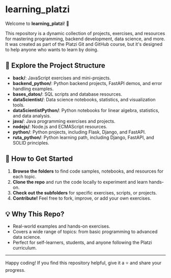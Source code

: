 # learning_platzi

Welcome to **learning_platzi**! 🚀

This repository is a dynamic collection of projects, exercises, and resources for mastering programming, backend development, data science, and more. It was created as part of the Platzi Git and GitHub course, but it's designed to help anyone who wants to learn by doing.

## 📁 Explore the Project Structure

- **back/**: JavaScript exercises and mini-projects.
- **backend_python/**: Python backend projects, FastAPI demos, and error handling examples.
- **bases_datos/**: SQL scripts and database resources.
- **dataScientist/**: Data science notebooks, statistics, and visualization tools.
- **dataScientistPython/**: Python notebooks for linear algebra, statistics, and data analysis.
- **java/**: Java programming exercises and projects.
- **nodejs/**: Node.js and ECMAScript resources.
- **python/**: Python projects, including Flask, Django, and FastAPI.
- **ruta_python/**: Python learning path, including Django, FastAPI, and SOLID principles.

## 🚦 How to Get Started

1. **Browse the folders** to find code samples, notebooks, and resources for each topic.
2. **Clone the repo** and run the code locally to experiment and learn hands-on.
3. **Check out the subfolders** for specific exercises, scripts, or projects.
4. **Contribute!** Feel free to fork, improve, or add your own exercises.

## 💡 Why This Repo?

- Real-world examples and hands-on exercises.
- Covers a wide range of topics: from basic programming to advanced data science.
- Perfect for self-learners, students, and anyone following the Platzi curriculum.

---

Happy coding! If you find this repository helpful, give it a ⭐ and share your progress.
